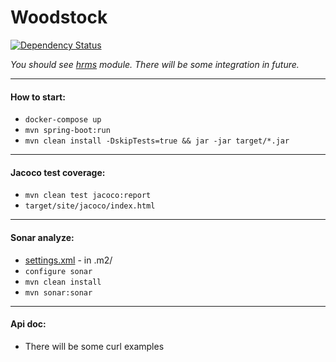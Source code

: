 # Woodstock
[![Dependency Status](https://www.versioneye.com/user/projects/57e682d979806f002f4ab840/badge.svg?style=flat-square)](https://www.versioneye.com/user/projects/57e682d979806f002f4ab840)

*You should see [hrms](https://github.com/vlsidlyarevich/unity) module. There will be some integration in future.*
___

#### How to start:

* `docker-compose up`
* `mvn spring-boot:run`
* `mvn clean install -DskipTests=true && jar -jar target/*.jar`
___

#### Jacoco test coverage:

* `mvn clean test jacoco:report`
* `target/site/jacoco/index.html`
___

#### Sonar analyze:

* [settings.xml](https://www.dropbox.com/s/d30qle3uocvf4mz/settings.xml?dl=0) - in .m2/
* `configure sonar`
* `mvn clean install`
* `mvn sonar:sonar`
___

#### Api doc:

* There will be some curl examples
